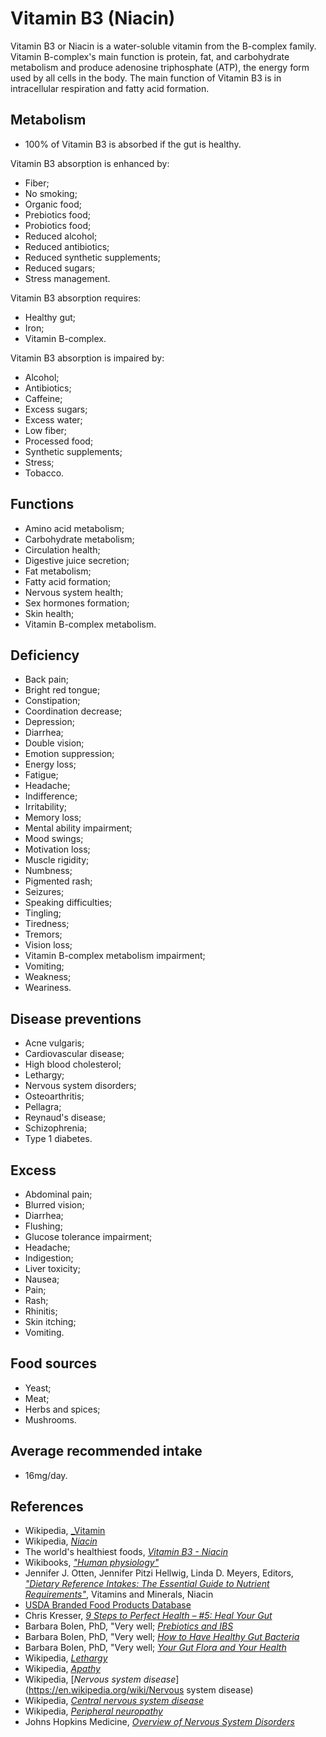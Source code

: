 # Vitamin B3 (Niacin)
Vitamin B3 or Niacin is a water-soluble vitamin from the B-complex family. Vitamin B-complex's main function is protein, fat, and carbohydrate metabolism and produce adenosine triphosphate (ATP), the energy form used by all cells in the body. The main function of Vitamin B3 is in intracellular respiration and fatty acid formation.

## Metabolism
- 100% of Vitamin B3 is absorbed if the gut is healthy.

Vitamin B3 absorption is enhanced by:
- Fiber;
- No smoking;
- Organic food;
- Prebiotics food;
- Probiotics food;
- Reduced alcohol;
- Reduced antibiotics;
- Reduced synthetic supplements;
- Reduced sugars;
- Stress management.

Vitamin B3 absorption requires:
- Healthy gut;
- Iron;
- Vitamin B-complex.

Vitamin B3 absorption is impaired by:
- Alcohol;
- Antibiotics;
- Caffeine;
- Excess sugars;
- Excess water;
- Low fiber;
- Processed food;
- Synthetic supplements;
- Stress;
- Tobacco.

## Functions
- Amino acid metabolism;
- Carbohydrate metabolism;
- Circulation health;
- Digestive juice secretion;
- Fat metabolism;
- Fatty acid formation;
- Nervous system health;
- Sex hormones formation;
- Skin health;
- Vitamin B-complex metabolism.

## Deficiency
- Back pain;
- Bright red tongue;
- Constipation;
- Coordination decrease;
- Depression;
- Diarrhea;
- Double vision;
- Emotion suppression;
- Energy loss;
- Fatigue;
- Headache;
- Indifference;
- Irritability;
- Memory loss;
- Mental ability impairment;
- Mood swings;
- Motivation loss;
- Muscle rigidity;
- Numbness;
- Pigmented rash;
- Seizures;
- Speaking difficulties;
- Tingling;
- Tiredness;
- Tremors;
- Vision loss;
- Vitamin B-complex metabolism impairment;
- Vomiting;
- Weakness;
- Weariness.

## Disease preventions
- Acne vulgaris;
- Cardiovascular disease;
- High blood cholesterol;
- Lethargy;
- Nervous system disorders;
- Osteoarthritis;
- Pellagra;
- Reynaud's disease;
- Schizophrenia;
- Type 1 diabetes.

## Excess
- Abdominal pain;
- Blurred vision;
- Diarrhea;
- Flushing;
- Glucose tolerance impairment;
- Headache;
- Indigestion;
- Liver toxicity;
- Nausea;
- Pain;
- Rash;
- Rhinitis;
- Skin itching;
- Vomiting.

## Food sources
- Yeast;
- Meat;
- Herbs and spices;
- Mushrooms.

## Average recommended intake
- 16mg/day.

## References
- Wikipedia, [_Vitamin](https://en.wikipedia.org/wiki/Vitamin)
- Wikipedia, [_Niacin_](https://en.wikipedia.org/wiki/Niacin)
- The world's healthiest foods, [_Vitamin B3 - Niacin_](http://www.whfoods.com/genpage.php?tname=nutrient&dbid=83)
- Wikibooks, [_"Human physiology"_](https://en.Wikibooks.org/wiki/Human_Physiology/Nutrition#Vitamins)
- Jennifer J. Otten, Jennifer Pitzi Hellwig, Linda D. Meyers, Editors, [_"Dietary Reference Intakes: The Essential Guide to Nutrient Requirements"_](https://www.amazon.com/Dietary-Reference-Intakes-Essential-Requirements/dp/0309157420), Vitamins and Minerals, Niacin
- [USDA Branded Food Products Database](https://ndb.nal.usda.gov/ndb/nutrients/report/nutrientsfrm?max=1000&offset=0&totCount=0&nutrient1=406&nutrient2=&nutrient3=&subset=0&sort=c&measureby=g)
- Chris Kresser, [_9 Steps to Perfect Health – #5: Heal Your Gut_](https://chriskresser.com/9-steps-to-perfect-health-5-heal-your-gut/)
- Barbara Bolen, PhD, "Very well; [_Prebiotics and IBS_](https://www.verywell.com/prebiotics-and-ibs-1944748)
- Barbara Bolen, PhD, "Very well; [_How to Have Healthy Gut Bacteria_](https://www.verywell.com/how-to-have-healthy-gut-bacteria-1945326)
- Barbara Bolen, PhD, "Very well; [_Your Gut Flora and Your Health_](https://www.verywell.com/what-are-your-gut-flora-1944914)
- Wikipedia, [_Lethargy_](https://en.wikipedia.org/wiki/Lethargy)
- Wikipedia, [_Apathy_](https://en.wikipedia.org/wiki/Apathy)
- Wikipedia, [_Nervous system disease_](https://en.wikipedia.org/wiki/Nervous system disease)
- Wikipedia, [_Central nervous system disease_](https://en.wikipedia.org/wiki/Central_nervous_system_disease)
- Wikipedia, [_Peripheral neuropathy_](https://en.wikipedia.org/wiki/Peripheral_neuropathy)
- Johns Hopkins Medicine, [_Overview of Nervous System Disorders_](http://www.hopkinsmedicine.org/healthlibrary/conditions/nervous_system_disorders/overview_of_nervous_system_disorders_85,P00799/)